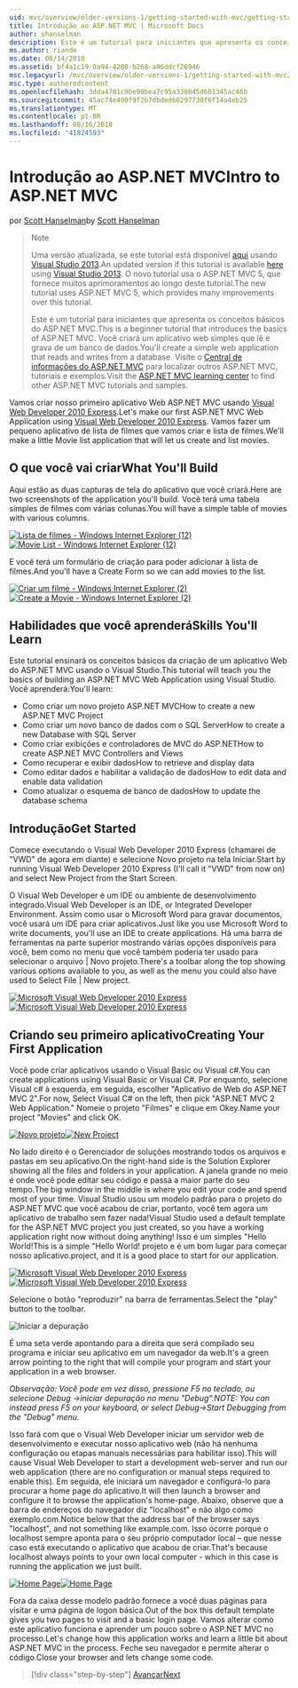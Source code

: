 ```yaml
---
uid: mvc/overview/older-versions-1/getting-started-with-mvc/getting-started-with-mvc-part1
title: Introdução ao ASP.NET MVC | Microsoft Docs
author: shanselman
description: Este é um tutorial para iniciantes que apresenta os conceitos básicos do ASP.NET MVC. Crie um aplicativo web simples que lê e grava de um banco de dados.
ms.author: riande
ms.date: 08/14/2010
ms.assetid: bf4a1c19-0a94-4208-b268-a96ddcf26946
msc.legacyurl: /mvc/overview/older-versions-1/getting-started-with-mvc/getting-started-with-mvc-part1
msc.type: authoredcontent
ms.openlocfilehash: 3dda4701c9be90bea7c95a330845d601345ac46b
ms.sourcegitcommit: 45ac74e400f9f2b7dbded66297730f6f14a4eb25
ms.translationtype: MT
ms.contentlocale: pt-BR
ms.lasthandoff: 08/16/2018
ms.locfileid: "41824593"
---
```

<a name="intro-to-aspnet-mvc"></a><span data-ttu-id="b0503-104">Introdução ao ASP.NET MVC</span><span class="sxs-lookup"><span data-stu-id="b0503-104">Intro to ASP.NET MVC</span></span>
====================
<span data-ttu-id="b0503-105">por [Scott Hanselman](https://github.com/shanselman)</span><span class="sxs-lookup"><span data-stu-id="b0503-105">by [Scott Hanselman](https://github.com/shanselman)</span></span>

> > [!NOTE]
> > <span data-ttu-id="b0503-106">Uma versão atualizada, se este tutorial está disponível [aqui](../../getting-started/introduction/getting-started.md) usando [Visual Studio 2013](https://www.microsoft.com/visualstudio/eng/2013-downloads).</span><span class="sxs-lookup"><span data-stu-id="b0503-106">An updated version if this tutorial is available [here](../../getting-started/introduction/getting-started.md) using [Visual Studio 2013](https://www.microsoft.com/visualstudio/eng/2013-downloads).</span></span> <span data-ttu-id="b0503-107">O novo tutorial usa o ASP.NET MVC 5, que fornece muitos aprimoramentos ao longo deste tutorial.</span><span class="sxs-lookup"><span data-stu-id="b0503-107">The new tutorial uses ASP.NET MVC 5, which provides many improvements over this tutorial.</span></span>
> 
> 
> <span data-ttu-id="b0503-108">Este é um tutorial para iniciantes que apresenta os conceitos básicos do ASP.NET MVC.</span><span class="sxs-lookup"><span data-stu-id="b0503-108">This is a beginner tutorial that introduces the basics of ASP.NET MVC.</span></span> <span data-ttu-id="b0503-109">Você criará um aplicativo web simples que lê e grava de um banco de dados.</span><span class="sxs-lookup"><span data-stu-id="b0503-109">You'll create a simple web application that reads and writes from a database.</span></span> <span data-ttu-id="b0503-110">Visite o [Central de informações do ASP.NET MVC](../../../index.md) para localizar outros ASP.NET MVC, tutoriais e exemplos.</span><span class="sxs-lookup"><span data-stu-id="b0503-110">Visit the [ASP.NET MVC learning center](../../../index.md) to find other ASP.NET MVC tutorials and samples.</span></span>


<span data-ttu-id="b0503-111">Vamos criar nosso primeiro aplicativo Web ASP.NET MVC usando [Visual Web Developer 2010 Express](https://www.microsoft.com/express/Web/).</span><span class="sxs-lookup"><span data-stu-id="b0503-111">Let's make our first ASP.NET MVC Web Application using [Visual Web Developer 2010 Express](https://www.microsoft.com/express/Web/).</span></span> <span data-ttu-id="b0503-112">Vamos fazer um pequeno aplicativo de lista de filmes que vamos criar e lista de filmes.</span><span class="sxs-lookup"><span data-stu-id="b0503-112">We'll make a little Movie list application that will let us create and list movies.</span></span>

## <a name="what-youll-build"></a><span data-ttu-id="b0503-113">O que você vai criar</span><span class="sxs-lookup"><span data-stu-id="b0503-113">What You'll Build</span></span>

<span data-ttu-id="b0503-114">Aqui estão as duas capturas de tela do aplicativo que você criará.</span><span class="sxs-lookup"><span data-stu-id="b0503-114">Here are two screenshots of the application you'll build.</span></span> <span data-ttu-id="b0503-115">Você terá uma tabela simples de filmes com várias colunas.</span><span class="sxs-lookup"><span data-stu-id="b0503-115">You will have a simple table of movies with various columns.</span></span>

<span data-ttu-id="b0503-116">[![Lista de filmes - Windows Internet Explorer (12)](getting-started-with-mvc-part1/_static/image2.png)](getting-started-with-mvc-part1/_static/image1.png)</span><span class="sxs-lookup"><span data-stu-id="b0503-116">[![Movie List - Windows Internet Explorer (12)](getting-started-with-mvc-part1/_static/image2.png)](getting-started-with-mvc-part1/_static/image1.png)</span></span>

<span data-ttu-id="b0503-117">E você terá um formulário de criação para poder adicionar à lista de filmes.</span><span class="sxs-lookup"><span data-stu-id="b0503-117">And you'll have a Create Form so we can add movies to the list.</span></span>

<span data-ttu-id="b0503-118">[![Criar um filme - Windows Internet Explorer (2)](getting-started-with-mvc-part1/_static/image4.png)](getting-started-with-mvc-part1/_static/image3.png)</span><span class="sxs-lookup"><span data-stu-id="b0503-118">[![Create a Movie - Windows Internet Explorer (2)](getting-started-with-mvc-part1/_static/image4.png)](getting-started-with-mvc-part1/_static/image3.png)</span></span>

## <a name="skills-youll-learn"></a><span data-ttu-id="b0503-119">Habilidades que você aprenderá</span><span class="sxs-lookup"><span data-stu-id="b0503-119">Skills You'll Learn</span></span>

<span data-ttu-id="b0503-120">Este tutorial ensinará os conceitos básicos da criação de um aplicativo Web do ASP.NET MVC usando o Visual Studio.</span><span class="sxs-lookup"><span data-stu-id="b0503-120">This tutorial will teach you the basics of building an ASP.NET MVC Web Application using Visual Studio.</span></span> <span data-ttu-id="b0503-121">Você aprenderá:</span><span class="sxs-lookup"><span data-stu-id="b0503-121">You'll learn:</span></span>

- <span data-ttu-id="b0503-122">Como criar um novo projeto ASP.NET MVC</span><span class="sxs-lookup"><span data-stu-id="b0503-122">How to create a new ASP.NET MVC Project</span></span>
- <span data-ttu-id="b0503-123">Como criar um novo banco de dados com o SQL Server</span><span class="sxs-lookup"><span data-stu-id="b0503-123">How to create a new Database with SQL Server</span></span>
- <span data-ttu-id="b0503-124">Como criar exibições e controladores de MVC do ASP.NET</span><span class="sxs-lookup"><span data-stu-id="b0503-124">How to create ASP.NET MVC Controllers and Views</span></span>
- <span data-ttu-id="b0503-125">Como recuperar e exibir dados</span><span class="sxs-lookup"><span data-stu-id="b0503-125">How to retrieve and display data</span></span>
- <span data-ttu-id="b0503-126">Como editar dados e habilitar a validação de dados</span><span class="sxs-lookup"><span data-stu-id="b0503-126">How to edit data and enable data validation</span></span>
- <span data-ttu-id="b0503-127">Como atualizar o esquema de banco de dados</span><span class="sxs-lookup"><span data-stu-id="b0503-127">How to update the database schema</span></span>

## <a name="get-started"></a><span data-ttu-id="b0503-128">Introdução</span><span class="sxs-lookup"><span data-stu-id="b0503-128">Get Started</span></span>

<span data-ttu-id="b0503-129">Comece executando o Visual Web Developer 2010 Express (chamarei de "VWD" de agora em diante) e selecione Novo projeto na tela Iniciar.</span><span class="sxs-lookup"><span data-stu-id="b0503-129">Start by running Visual Web Developer 2010 Express (I'll call it "VWD" from now on) and select New Project from the Start Screen.</span></span>

<span data-ttu-id="b0503-130">O Visual Web Developer é um IDE ou ambiente de desenvolvimento integrado.</span><span class="sxs-lookup"><span data-stu-id="b0503-130">Visual Web Developer is an IDE, or Integrated Developer Environment.</span></span> <span data-ttu-id="b0503-131">Assim como usar o Microsoft Word para gravar documentos, você usará um IDE para criar aplicativos.</span><span class="sxs-lookup"><span data-stu-id="b0503-131">Just like you use Microsoft Word to write documents, you'll use an IDE to create applications.</span></span> <span data-ttu-id="b0503-132">Há uma barra de ferramentas na parte superior mostrando várias opções disponíveis para você, bem como no menu que você também poderia ter usado para selecionar o arquivo | Novo projeto.</span><span class="sxs-lookup"><span data-stu-id="b0503-132">There's a toolbar along the top showing various options available to you, as well as the menu you could also have used to Select File | New project.</span></span>

<span data-ttu-id="b0503-133">[![Microsoft Visual Web Developer 2010 Express](getting-started-with-mvc-part1/_static/image6.png)](getting-started-with-mvc-part1/_static/image5.png)</span><span class="sxs-lookup"><span data-stu-id="b0503-133">[![Microsoft Visual Web Developer 2010 Express](getting-started-with-mvc-part1/_static/image6.png)](getting-started-with-mvc-part1/_static/image5.png)</span></span>

## <a name="creating-your-first-application"></a><span data-ttu-id="b0503-134">Criando seu primeiro aplicativo</span><span class="sxs-lookup"><span data-stu-id="b0503-134">Creating Your First Application</span></span>

<span data-ttu-id="b0503-135">Você pode criar aplicativos usando o Visual Basic ou Visual c#.</span><span class="sxs-lookup"><span data-stu-id="b0503-135">You can create applications using Visual Basic or Visual C#.</span></span> <span data-ttu-id="b0503-136">Por enquanto, selecione Visual c# à esquerda, em seguida, escolher "Aplicativo de Web do ASP.NET MVC 2".</span><span class="sxs-lookup"><span data-stu-id="b0503-136">For now, Select Visual C# on the left, then pick "ASP.NET MVC 2 Web Application."</span></span> <span data-ttu-id="b0503-137">Nomeie o projeto "Filmes" e clique em Okey.</span><span class="sxs-lookup"><span data-stu-id="b0503-137">Name your project "Movies" and click OK.</span></span>

<span data-ttu-id="b0503-138">[![Novo projeto](getting-started-with-mvc-part1/_static/image8.png)](getting-started-with-mvc-part1/_static/image7.png)</span><span class="sxs-lookup"><span data-stu-id="b0503-138">[![New Project](getting-started-with-mvc-part1/_static/image8.png)](getting-started-with-mvc-part1/_static/image7.png)</span></span>

<span data-ttu-id="b0503-139">No lado direito é o Gerenciador de soluções mostrando todos os arquivos e pastas em seu aplicativo.</span><span class="sxs-lookup"><span data-stu-id="b0503-139">On the right-hand side is the Solution Explorer showing all the files and folders in your application.</span></span> <span data-ttu-id="b0503-140">A janela grande no meio é onde você pode editar seu código e passa a maior parte do seu tempo.</span><span class="sxs-lookup"><span data-stu-id="b0503-140">The big window in the middle is where you edit your code and spend most of your time.</span></span> <span data-ttu-id="b0503-141">Visual Studio usou um modelo padrão para o projeto do ASP.NET MVC que você acabou de criar, portanto, você tem agora um aplicativo de trabalho sem fazer nada!</span><span class="sxs-lookup"><span data-stu-id="b0503-141">Visual Studio used a default template for the ASP.NET MVC project you just created, so you have a working application right now without doing anything!</span></span> <span data-ttu-id="b0503-142">Isso é um simples "Hello World!</span><span class="sxs-lookup"><span data-stu-id="b0503-142">This is a simple "Hello World!</span></span> <span data-ttu-id="b0503-143">projeto e é um bom lugar para começar nosso aplicativo.</span><span class="sxs-lookup"><span data-stu-id="b0503-143">project, and it is a good place to start for our application.</span></span>

<span data-ttu-id="b0503-144">[![Microsoft Visual Web Developer 2010 Express](getting-started-with-mvc-part1/_static/image10.png)](getting-started-with-mvc-part1/_static/image9.png)</span><span class="sxs-lookup"><span data-stu-id="b0503-144">[![Microsoft Visual Web Developer 2010 Express](getting-started-with-mvc-part1/_static/image10.png)](getting-started-with-mvc-part1/_static/image9.png)</span></span>

<span data-ttu-id="b0503-145">Selecione o botão "reproduzir" na barra de ferramentas.</span><span class="sxs-lookup"><span data-stu-id="b0503-145">Select the "play" button to the toolbar.</span></span>

![Iniciar a depuração](getting-started-with-mvc-part1/_static/image11.png)

<span data-ttu-id="b0503-147">É uma seta verde apontando para a direita que será compilado seu programa e iniciar seu aplicativo em um navegador da web.</span><span class="sxs-lookup"><span data-stu-id="b0503-147">It's a green arrow pointing to the right that will compile your program and start your application in a web browser.</span></span>

<span data-ttu-id="b0503-148">*Observação: Você pode em vez disso, pressione F5 no teclado, ou selecione Debug -&gt;iniciar depuração no menu "Debug".*</span><span class="sxs-lookup"><span data-stu-id="b0503-148">*NOTE: You can instead press F5 on your keyboard, or select Debug-&gt;Start Debugging from the "Debug" menu.*</span></span>

<span data-ttu-id="b0503-149">Isso fará com que o Visual Web Developer iniciar um servidor web de desenvolvimento e executar nosso aplicativo web (não há nenhuma configuração ou etapas manuais necessárias para habilitar isso).</span><span class="sxs-lookup"><span data-stu-id="b0503-149">This will cause Visual Web Developer to start a development web-server and run our web application (there are no configuration or manual steps required to enable this).</span></span> <span data-ttu-id="b0503-150">Em seguida, ele iniciará um navegador e configurá-lo para procurar a home page do aplicativo.</span><span class="sxs-lookup"><span data-stu-id="b0503-150">It will then launch a browser and configure it to browse the application's home-page.</span></span> <span data-ttu-id="b0503-151">Abaixo, observe que a barra de endereços do navegador diz "localhost" e não algo como exemplo.com.</span><span class="sxs-lookup"><span data-stu-id="b0503-151">Notice below that the address bar of the browser says "localhost", and not something like example.com.</span></span> <span data-ttu-id="b0503-152">Isso ocorre porque o localhost sempre aponta para o seu próprio computador local – que nesse caso está executando o aplicativo que acabou de criar.</span><span class="sxs-lookup"><span data-stu-id="b0503-152">That's because localhost always points to your own local computer - which in this case is running the application we just built.</span></span>

<span data-ttu-id="b0503-153">[![Home Page](getting-started-with-mvc-part1/_static/image13.png)](getting-started-with-mvc-part1/_static/image12.png)</span><span class="sxs-lookup"><span data-stu-id="b0503-153">[![Home Page](getting-started-with-mvc-part1/_static/image13.png)](getting-started-with-mvc-part1/_static/image12.png)</span></span>

<span data-ttu-id="b0503-154">Fora da caixa desse modelo padrão fornece a você duas páginas para visitar e uma página de logon básica.</span><span class="sxs-lookup"><span data-stu-id="b0503-154">Out of the box this default template gives you two pages to visit and a basic login page.</span></span> <span data-ttu-id="b0503-155">Vamos alterar como este aplicativo funciona e aprender um pouco sobre o ASP.NET MVC no processo.</span><span class="sxs-lookup"><span data-stu-id="b0503-155">Let's change how this application works and learn a little bit about ASP.NET MVC in the process.</span></span> <span data-ttu-id="b0503-156">Feche seu navegador e permite alterar o código.</span><span class="sxs-lookup"><span data-stu-id="b0503-156">Close your browser and lets change some code.</span></span>

> [!div class="step-by-step"]
> [<span data-ttu-id="b0503-157">Avançar</span><span class="sxs-lookup"><span data-stu-id="b0503-157">Next</span></span>](getting-started-with-mvc-part2.md)

